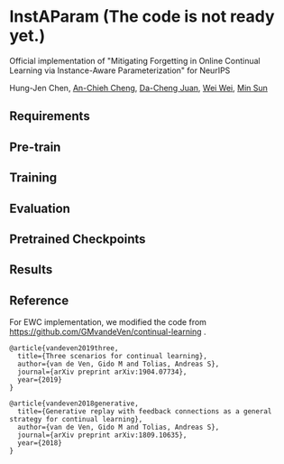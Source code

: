 # InstAParam (The code is not ready yet.)
Official implementation of "Mitigating Forgetting in Online Continual Learning via Instance-Aware Parameterization" for NeurIPS

Hung-Jen Chen, [An-Chieh Cheng](https://anjiecheng.github.io/), [Da-Cheng Juan](https://research.google/people/DaChengJuan/), [Wei Wei](https://research.google/people/105672/), [Min Sun](https://aliensunmin.github.io/)


## Requirements

## Pre-train

## Training

## Evaluation

## Pretrained Checkpoints

## Results

## Reference
For EWC implementation, we modified the code from https://github.com/GMvandeVen/continual-learning .

```
@article{vandeven2019three,
  title={Three scenarios for continual learning},
  author={van de Ven, Gido M and Tolias, Andreas S},
  journal={arXiv preprint arXiv:1904.07734},
  year={2019}
}
```
```
@article{vandeven2018generative,
  title={Generative replay with feedback connections as a general strategy for continual learning},
  author={van de Ven, Gido M and Tolias, Andreas S},
  journal={arXiv preprint arXiv:1809.10635},
  year={2018}
}
```
